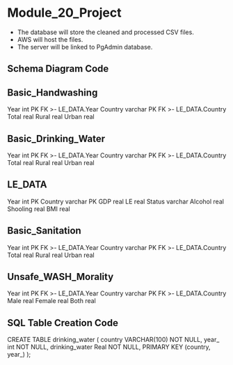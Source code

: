 # Module_20_Project

- The database will store the cleaned and processed CSV files.
- AWS will host the files.
- The server will be linked to PgAdmin database.


## Schema Diagram Code

Basic_Handwashing
- 
Year int PK FK >- LE_DATA.Year
Country varchar PK FK >- LE_DATA.Country
Total real
Rural real
Urban real

Basic_Drinking_Water
-
Year int PK FK >- LE_DATA.Year
Country varchar PK FK >- LE_DATA.Country
Total real
Rural real
Urban real

LE_DATA
-
Year int PK
Country varchar PK
GDP real
LE real
Status varchar
Alcohol real
Shooling real
BMI real

Basic_Sanitation
-
Year int PK FK >- LE_DATA.Year
Country varchar PK FK >- LE_DATA.Country
Total real
Rural real
Urban real

Unsafe_WASH_Morality
-
Year int PK FK >- LE_DATA.Year
Country varchar PK FK >- LE_DATA.Country
Male real
Female real
Both real

## SQL Table Creation Code

CREATE TABLE drinking_water (
    country VARCHAR(100) NOT NULL,
    year_ int NOT NULL,
	drinking_water Real NOT NULL,
	PRIMARY KEY (country, year_)
	);
	

